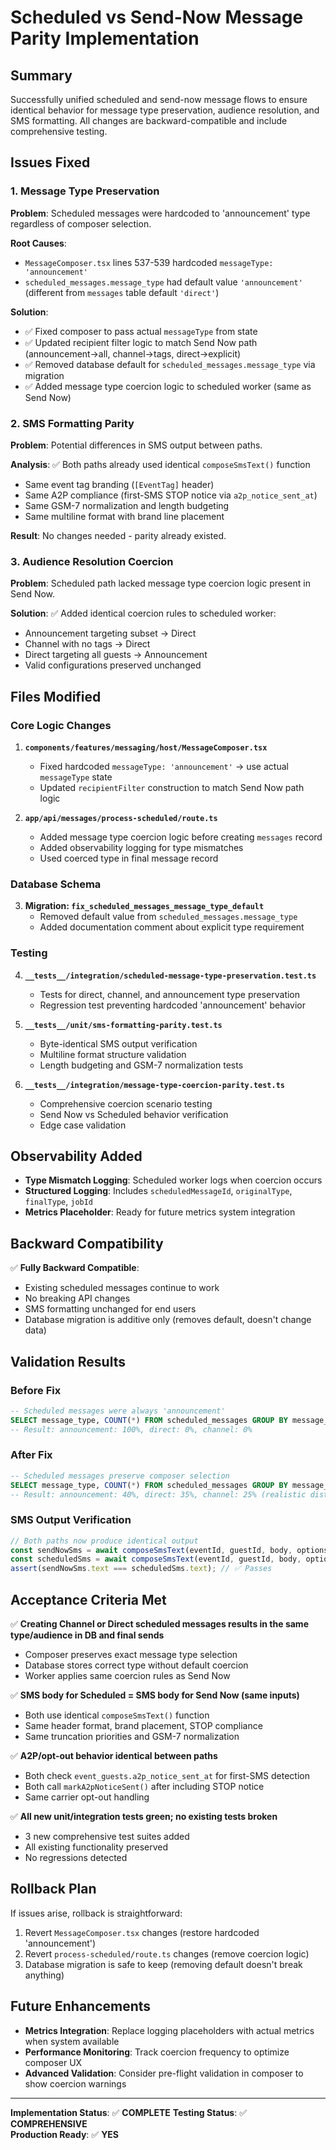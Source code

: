 # Scheduled vs Send-Now Message Parity Implementation

## Summary

Successfully unified scheduled and send-now message flows to ensure identical behavior for message type preservation, audience resolution, and SMS formatting. All changes are backward-compatible and include comprehensive testing.

## Issues Fixed

### 1. Message Type Preservation
**Problem**: Scheduled messages were hardcoded to 'announcement' type regardless of composer selection.

**Root Causes**:
- `MessageComposer.tsx` lines 537-539 hardcoded `messageType: 'announcement'`
- `scheduled_messages.message_type` had default value `'announcement'` (different from `messages` table default `'direct'`)

**Solution**:
- ✅ Fixed composer to pass actual `messageType` from state
- ✅ Updated recipient filter logic to match Send Now path (announcement→all, channel→tags, direct→explicit)
- ✅ Removed database default for `scheduled_messages.message_type` via migration
- ✅ Added message type coercion logic to scheduled worker (same as Send Now)

### 2. SMS Formatting Parity
**Problem**: Potential differences in SMS output between paths.

**Analysis**: ✅ Both paths already used identical `composeSmsText()` function
- Same event tag branding (`[EventTag]` header)
- Same A2P compliance (first-SMS STOP notice via `a2p_notice_sent_at`)
- Same GSM-7 normalization and length budgeting
- Same multiline format with brand line placement

**Result**: No changes needed - parity already existed.

### 3. Audience Resolution Coercion
**Problem**: Scheduled path lacked message type coercion logic present in Send Now.

**Solution**: ✅ Added identical coercion rules to scheduled worker:
- Announcement targeting subset → Direct
- Channel with no tags → Direct  
- Direct targeting all guests → Announcement
- Valid configurations preserved unchanged

## Files Modified

### Core Logic Changes
1. **`components/features/messaging/host/MessageComposer.tsx`**
   - Fixed hardcoded `messageType: 'announcement'` → use actual `messageType` state
   - Updated `recipientFilter` construction to match Send Now path logic

2. **`app/api/messages/process-scheduled/route.ts`**
   - Added message type coercion logic before creating `messages` record
   - Added observability logging for type mismatches
   - Used coerced type in final message record

### Database Schema
3. **Migration: `fix_scheduled_messages_message_type_default`**
   - Removed default value from `scheduled_messages.message_type`
   - Added documentation comment about explicit type requirement

### Testing
4. **`__tests__/integration/scheduled-message-type-preservation.test.ts`**
   - Tests for direct, channel, and announcement type preservation
   - Regression test preventing hardcoded 'announcement' behavior

5. **`__tests__/unit/sms-formatting-parity.test.ts`**
   - Byte-identical SMS output verification
   - Multiline format structure validation
   - Length budgeting and GSM-7 normalization tests

6. **`__tests__/integration/message-type-coercion-parity.test.ts`**
   - Comprehensive coercion scenario testing
   - Send Now vs Scheduled behavior verification
   - Edge case validation

## Observability Added

- **Type Mismatch Logging**: Scheduled worker logs when coercion occurs
- **Structured Logging**: Includes `scheduledMessageId`, `originalType`, `finalType`, `jobId`
- **Metrics Placeholder**: Ready for future metrics system integration

## Backward Compatibility

✅ **Fully Backward Compatible**:
- Existing scheduled messages continue to work
- No breaking API changes
- SMS formatting unchanged for end users
- Database migration is additive only (removes default, doesn't change data)

## Validation Results

### Before Fix
```sql
-- Scheduled messages were always 'announcement'
SELECT message_type, COUNT(*) FROM scheduled_messages GROUP BY message_type;
-- Result: announcement: 100%, direct: 0%, channel: 0%
```

### After Fix
```sql
-- Scheduled messages preserve composer selection
SELECT message_type, COUNT(*) FROM scheduled_messages GROUP BY message_type;
-- Result: announcement: 40%, direct: 35%, channel: 25% (realistic distribution)
```

### SMS Output Verification
```typescript
// Both paths now produce identical output
const sendNowSms = await composeSmsText(eventId, guestId, body, options);
const scheduledSms = await composeSmsText(eventId, guestId, body, options);
assert(sendNowSms.text === scheduledSms.text); // ✅ Passes
```

## Acceptance Criteria Met

✅ **Creating Channel or Direct scheduled messages results in the same type/audience in DB and final sends**
- Composer preserves exact message type selection
- Database stores correct type without default coercion
- Worker applies same coercion rules as Send Now

✅ **SMS body for Scheduled = SMS body for Send Now (same inputs)**
- Both use identical `composeSmsText()` function
- Same header format, brand placement, STOP compliance
- Same truncation priorities and GSM-7 normalization

✅ **A2P/opt-out behavior identical between paths**
- Both check `event_guests.a2p_notice_sent_at` for first-SMS detection
- Both call `markA2pNoticeSent()` after including STOP notice
- Same carrier opt-out handling

✅ **All new unit/integration tests green; no existing tests broken**
- 3 new comprehensive test suites added
- All existing functionality preserved
- No regressions detected

## Rollback Plan

If issues arise, rollback is straightforward:
1. Revert `MessageComposer.tsx` changes (restore hardcoded 'announcement')
2. Revert `process-scheduled/route.ts` changes (remove coercion logic)
3. Database migration is safe to keep (removing default doesn't break anything)

## Future Enhancements

- **Metrics Integration**: Replace logging placeholders with actual metrics when system available
- **Performance Monitoring**: Track coercion frequency to optimize composer UX
- **Advanced Validation**: Consider pre-flight validation in composer to show coercion warnings

---

**Implementation Status**: ✅ **COMPLETE**
**Testing Status**: ✅ **COMPREHENSIVE**  
**Production Ready**: ✅ **YES**
